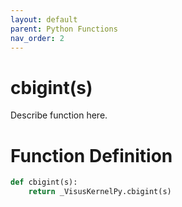 ```yaml
---
layout: default
parent: Python Functions
nav_order: 2
---
```


# cbigint(s)

Describe function here.

# Function Definition

```python
def cbigint(s):
    return _VisusKernelPy.cbigint(s)
```